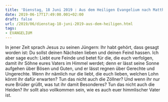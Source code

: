 ```yaml
---
title: 'Dienstag, 18 Juni 2019 : Aus dem Heiligen Evangelium nach Matthäus - Mt 5,43-48.'
date: 2019-06-17T17:49:00.001+02:00
draft: false
url: /2019/06/dienstag-18-juni-2019-aus-dem-heiligen.html
tags: 
- EVANGELIUM
---
```


In jener Zeit sprach Jesus zu seinen Jüngern: Ihr habt gehört, dass gesagt worden ist: Du sollst deinen Nächsten lieben und deinen Feind hassen. Ich aber sage euch: Liebt eure Feinde und betet für die, die euch verfolgen, damit ihr Söhne eures Vaters im Himmel werdet; denn er lässt seine Sonne aufgehen über Bösen und Guten, und er lässt regnen über Gerechte und Ungerechte. Wenn ihr nämlich nur die liebt, die euch lieben, welchen Lohn könnt ihr dafür erwarten? Tun das nicht auch die Zöllner? Und wenn ihr nur eure Brüder grüßt, was tut ihr damit Besonderes? Tun das nicht auch die Heiden? Ihr sollt also vollkommen sein, wie es auch euer himmlischer Vater ist.